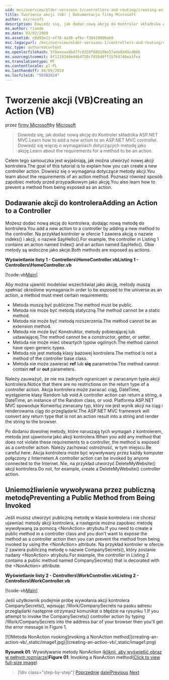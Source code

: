 ```yaml
---
uid: mvc/overview/older-versions-1/controllers-and-routing/creating-an-action-vb
title: Tworzenie akcji (VB) | Dokumentacja firmy Microsoft
author: microsoft
description: Dowiedz się, jak dodać nową akcję do Kontroler składnika ASP.NET MVC. Dowiedz się więcej o wymaganiach dotyczących metodę jako akcję.
ms.author: riande
ms.date: 03/02/2009
ms.assetid: c8d93e11-ef78-4a30-afbc-f30419000a60
msc.legacyurl: /mvc/overview/older-versions-1/controllers-and-routing/creating-an-action-vb
msc.type: authoredcontent
ms.openlocfilehash: 5f8eeeaa9bd77c0259f680198e57ade8d49cd06b
ms.sourcegitcommit: 0f1119340e4464720cfd16d0ff15764746ea1fea
ms.translationtype: MT
ms.contentlocale: pl-PL
ms.lasthandoff: 04/09/2019
ms.locfileid: "59382624"
---
```

# <a name="creating-an-action-vb"></a><span data-ttu-id="76614-104">Tworzenie akcji (VB)</span><span class="sxs-lookup"><span data-stu-id="76614-104">Creating an Action (VB)</span></span>

<span data-ttu-id="76614-105">przez [firmy Microsoft](https://github.com/microsoft)</span><span class="sxs-lookup"><span data-stu-id="76614-105">by [Microsoft](https://github.com/microsoft)</span></span>

> <span data-ttu-id="76614-106">Dowiedz się, jak dodać nową akcję do Kontroler składnika ASP.NET MVC.</span><span class="sxs-lookup"><span data-stu-id="76614-106">Learn how to add a new action to an ASP.NET MVC controller.</span></span> <span data-ttu-id="76614-107">Dowiedz się więcej o wymaganiach dotyczących metodę jako akcję.</span><span class="sxs-lookup"><span data-stu-id="76614-107">Learn about the requirements for a method to be an action.</span></span>


<span data-ttu-id="76614-108">Celem tego samouczka jest wyjaśniają, jak można utworzyć nowej akcji kontrolera.</span><span class="sxs-lookup"><span data-stu-id="76614-108">The goal of this tutorial is to explain how you can create a new controller action.</span></span> <span data-ttu-id="76614-109">Dowiesz się o wymagania dotyczące metody akcji.</span><span class="sxs-lookup"><span data-stu-id="76614-109">You learn about the requirements of an action method.</span></span> <span data-ttu-id="76614-110">Poznasz również sposób zapobiec metody przed przypadkowym jako akcję.</span><span class="sxs-lookup"><span data-stu-id="76614-110">You also learn how to prevent a method from being exposed as an action.</span></span>

## <a name="adding-an-action-to-a-controller"></a><span data-ttu-id="76614-111">Dodawanie akcji do kontrolera</span><span class="sxs-lookup"><span data-stu-id="76614-111">Adding an Action to a Controller</span></span>

<span data-ttu-id="76614-112">Możesz dodać nową akcję do kontrolera, dodając nową metodę do kontrolera.</span><span class="sxs-lookup"><span data-stu-id="76614-112">You add a new action to a controller by adding a new method to the controller.</span></span> <span data-ttu-id="76614-113">Na przykład kontroler w ofercie 1 zawiera akcję o nazwie indeks() i akcji, o nazwie SayHello().</span><span class="sxs-lookup"><span data-stu-id="76614-113">For example, the controller in Listing 1 contains an action named Index() and an action named SayHello().</span></span> <span data-ttu-id="76614-114">Obie metody są widoczne jako akcje.</span><span class="sxs-lookup"><span data-stu-id="76614-114">Both methods are exposed as actions.</span></span>

**<span data-ttu-id="76614-115">Wyświetlanie listy 1 - Controllers\HomeController.vb</span><span class="sxs-lookup"><span data-stu-id="76614-115">Listing 1 - Controllers\HomeController.vb</span></span>**

[!code-vb[Main](creating-an-action-vb/samples/sample1.vb)]

<span data-ttu-id="76614-116">Aby można ujawnić modelowi wszechświat jako akcję, metody muszą spełniać określone wymagania:</span><span class="sxs-lookup"><span data-stu-id="76614-116">In order to be exposed to the universe as an action, a method must meet certain requirements:</span></span>

- <span data-ttu-id="76614-117">Metoda muszą być publiczne.</span><span class="sxs-lookup"><span data-stu-id="76614-117">The method must be public.</span></span>
- <span data-ttu-id="76614-118">Metoda nie może być metodą statyczną.</span><span class="sxs-lookup"><span data-stu-id="76614-118">The method cannot be a static method.</span></span>
- <span data-ttu-id="76614-119">Metoda nie może być metodą rozszerzenia.</span><span class="sxs-lookup"><span data-stu-id="76614-119">The method cannot be an extension method.</span></span>
- <span data-ttu-id="76614-120">Metoda nie może być Konstruktor, metody pobierającej lub ustawiającej.</span><span class="sxs-lookup"><span data-stu-id="76614-120">The method cannot be a constructor, getter, or setter.</span></span>
- <span data-ttu-id="76614-121">Metoda nie może mieć otwartych typów ogólnych.</span><span class="sxs-lookup"><span data-stu-id="76614-121">The method cannot have open generic types.</span></span>
- <span data-ttu-id="76614-122">Metoda nie jest metodą klasy bazowej kontrolera.</span><span class="sxs-lookup"><span data-stu-id="76614-122">The method is not a method of the controller base class.</span></span>
- <span data-ttu-id="76614-123">Metoda nie może zawierać **ref** lub **się** parametrów.</span><span class="sxs-lookup"><span data-stu-id="76614-123">The method cannot contain **ref** or **out** parameters.</span></span>

<span data-ttu-id="76614-124">Należy zauważyć, że nie ma żadnych ograniczeń w zwracanym typie akcji kontrolera.</span><span class="sxs-lookup"><span data-stu-id="76614-124">Notice that there are no restrictions on the return type of a controller action.</span></span> <span data-ttu-id="76614-125">Akcja kontrolera może zwracać ciąg, DateTime, wystąpienie klasy Random lub void.</span><span class="sxs-lookup"><span data-stu-id="76614-125">A controller action can return a string, a DateTime, an instance of the Random class, or void.</span></span> <span data-ttu-id="76614-126">Platforma ASP.NET MVC spowoduje Konwertuj zwracany typ, który nie jest wynik akcji na ciąg i renderowania ciąg do przeglądarki.</span><span class="sxs-lookup"><span data-stu-id="76614-126">The ASP.NET MVC framework will convert any return type that is not an action result into a string and render the string to the browser.</span></span>

<span data-ttu-id="76614-127">Po dodaniu dowolnej metody, które naruszają tych wymagań z kontrolerem, metoda jest ujawniona jako akcji kontrolera.</span><span class="sxs-lookup"><span data-stu-id="76614-127">When you add any method that does not violate these requirements to a controller, the method is exposed as a controller action.</span></span> <span data-ttu-id="76614-128">Należy zachować ostrożność, w tym miejscu.</span><span class="sxs-lookup"><span data-stu-id="76614-128">Be careful here.</span></span> <span data-ttu-id="76614-129">Akcja kontrolera może być wywoływany przez każdy komputer połączony z Internetem.</span><span class="sxs-lookup"><span data-stu-id="76614-129">A controller action can be invoked by anyone connected to the Internet.</span></span> <span data-ttu-id="76614-130">Nie, na przykład utworzyć DeleteMyWebsite() akcji kontrolera.</span><span class="sxs-lookup"><span data-stu-id="76614-130">Do not, for example, create a DeleteMyWebsite() controller action.</span></span>

## <a name="preventing-a-public-method-from-being-invoked"></a><span data-ttu-id="76614-131">Uniemożliwienie wywoływana przez publiczną metodę</span><span class="sxs-lookup"><span data-stu-id="76614-131">Preventing a Public Method from Being Invoked</span></span>

<span data-ttu-id="76614-132">Jeśli musisz utworzyć publiczną metodę w klasie kontrolera i nie chcesz ujawniać metody akcji kontrolera, a następnie można zapobiec metodę wywoływaną za pomocą &lt;NonAction&gt; atrybutu.</span><span class="sxs-lookup"><span data-stu-id="76614-132">If you need to create a public method in a controller class and you don't want to expose the method as a controller action then you can prevent the method from being invoked by using the &lt;NonAction&gt; attribute.</span></span> <span data-ttu-id="76614-133">Na przykład kontroler w ofercie 2 zawiera publiczną metodę o nazwie CompanySecrets(), który zostanie nadany &lt;NonAction&gt; atrybutu.</span><span class="sxs-lookup"><span data-stu-id="76614-133">For example, the controller in Listing 2 contains a public method named CompanySecrets() that is decorated with the &lt;NonAction&gt; attribute.</span></span>

**<span data-ttu-id="76614-134">Wyświetlanie listy 2 - Controllers\WorkController.vb</span><span class="sxs-lookup"><span data-stu-id="76614-134">Listing 2 - Controllers\WorkController.vb</span></span>**

[!code-vb[Main](creating-an-action-vb/samples/sample2.vb)]

<span data-ttu-id="76614-135">Jeśli użytkownik podejmie próbę wywołania akcji kontrolera CompanySecrets(), wpisując /Work/CompanySecrets na pasku adresu przeglądarki następnie otrzymasz komunikat o błędzie na rysunku 1.</span><span class="sxs-lookup"><span data-stu-id="76614-135">If you attempt to invoke the CompanySecrets() controller action by typing /Work/CompanySecrets into the address bar of your browser then you'll get the error message in Figure 1.</span></span>


[![I<span data-ttu-id="76614-136">Metoda NonAction nvoking]</span><span class="sxs-lookup"><span data-stu-id="76614-136">nvoking a NonAction method]</span></span>(creating-an-action-vb/_static/image1.jpg)](creating-an-action-vb/_static/image1.png)

<span data-ttu-id="76614-137">**Rysunek 01**: Wywoływanie metody NonAction ([kliknij, aby wyświetlić obraz w pełnym rozmiarze](creating-an-action-vb/_static/image2.png))</span><span class="sxs-lookup"><span data-stu-id="76614-137">**Figure 01**: Invoking a NonAction method([Click to view full-size image](creating-an-action-vb/_static/image2.png))</span></span>

> [!div class="step-by-step"]
> <span data-ttu-id="76614-138">[Poprzednie](creating-a-controller-vb.md)
> [dalej](aspnet-mvc-controllers-overview-cs.md)</span><span class="sxs-lookup"><span data-stu-id="76614-138">[Previous](creating-a-controller-vb.md)
[Next](aspnet-mvc-controllers-overview-cs.md)</span></span>
